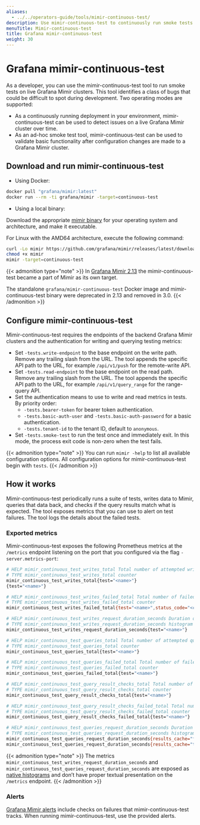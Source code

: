 ```yaml
---
aliases:
  - ../../operators-guide/tools/mimir-continuous-test/
description: Use mimir-continuous-test to continuously run smoke tests on live Grafana Mimir clusters.
menuTitle: Mimir-continuous-test
title: Grafana mimir-continuous-test
weight: 30
---
```


# Grafana mimir-continuous-test

As a developer, you can use the mimir-continuous-test tool to run smoke tests on live Grafana Mimir clusters.
This tool identifies a class of bugs that could be difficult to spot during development.
Two operating modes are supported:

- As a continuously running deployment in your environment, mimir-continuous-test can be used to detect issues on a live Grafana Mimir cluster over time.
- As an ad-hoc smoke test tool, mimir-continuous-test can be used to validate basic functionality after configuration changes are made to a Grafana Mimir cluster.

## Download and run mimir-continuous-test

- Using Docker:

```bash
docker pull "grafana/mimir:latest"
docker run --rm -ti grafana/mimir -target=continuous-test
```

- Using a local binary:

Download the appropriate [mimir binary](https://github.com/grafana/mimir/releases/latest) for your operating system and architecture, and make it executable.

For Linux with the AMD64 architecture, execute the following command:

```bash
curl -Lo mimir https://github.com/grafana/mimir/releases/latest/download/mimir-linux-amd64
chmod +x mimir
mimir -target=continuous-test
```

{{< admonition type="note" >}}
In [Grafana Mimir 2.13](../../../release-notes/v2.13/) the mimir-continuous-test became a part of Mimir as its own target.

The standalone `grafana/mimir-continuous-test` Docker image and mimir-continuous-test binary were deprecated in 2.13 and removed in 3.0.
{{< /admonition >}}

## Configure mimir-continuous-test

Mimir-continuous-test requires the endpoints of the backend Grafana Mimir clusters and the authentication for writing and querying testing metrics:

- Set `-tests.write-endpoint` to the base endpoint on the write path. Remove any trailing slash from the URL. The tool appends the specific API path to the URL, for example `/api/v1/push` for the remote-write API.
- Set `-tests.read-endpoint` to the base endpoint on the read path. Remove any trailing slash from the URL. The tool appends the specific API path to the URL, for example `/api/v1/query_range` for the range-query API.
- Set the authentication means to use to write and read metrics in tests. By priority order:
  - `-tests.bearer-token` for bearer token authentication.
  - `-tests.basic-auth-user` and `-tests.basic-auth-password` for a basic authentication.
  - `-tests.tenant-id` to the tenant ID, default to `anonymous`.
- Set `-tests.smoke-test` to run the test once and immediately exit. In this mode, the process exit code is non-zero when the test fails.

{{< admonition type="note" >}}
You can run `mimir -help` to list all available configuration options. All configuration options for mimir-continuous-test begin with `tests`.
{{< /admonition >}}

## How it works

Mimir-continuous-test periodically runs a suite of tests, writes data to Mimir, queries that data back, and checks if the query results match what is expected.
The tool exposes metrics that you can use to alert on test failures. The tool logs the details about the failed tests.

### Exported metrics

Mimir-continuous-test exposes the following Prometheus metrics at the `/metrics` endpoint listening on the port that you configured via the flag `-server.metrics-port`:

```bash
# HELP mimir_continuous_test_writes_total Total number of attempted write requests.
# TYPE mimir_continuous_test_writes_total counter
mimir_continuous_test_writes_total{test="<name>"}
{test="<name>"}

# HELP mimir_continuous_test_writes_failed_total Total number of failed write requests.
# TYPE mimir_continuous_test_writes_failed_total counter
mimir_continuous_test_writes_failed_total{test="<name>",status_code="<code>"}

# HELP mimir_continuous_test_writes_request_duration_seconds Duration of the requests
# TYPE mimir_continuous_test_writes_request_duration_seconds histogram
mimir_continuous_test_writes_request_duration_seconds{test="<name>"}

# HELP mimir_continuous_test_queries_total Total number of attempted query requests.
# TYPE mimir_continuous_test_queries_total counter
mimir_continuous_test_queries_total{test="<name>"}

# HELP mimir_continuous_test_queries_failed_total Total number of failed query requests.
# TYPE mimir_continuous_test_queries_failed_total counter
mimir_continuous_test_queries_failed_total{test="<name>"}

# HELP mimir_continuous_test_query_result_checks_total Total number of query results checked for correctness.
# TYPE mimir_continuous_test_query_result_checks_total counter
mimir_continuous_test_query_result_checks_total{test="<name>"}

# HELP mimir_continuous_test_query_result_checks_failed_total Total number of query results failed when checking for correctness.
# TYPE mimir_continuous_test_query_result_checks_failed_total counter
mimir_continuous_test_query_result_checks_failed_total{test="<name>"}

# HELP mimir_continuous_test_queries_request_duration_seconds Duration of the requests
# TYPE mimir_continuous_test_queries_request_duration_seconds histogram
mimir_continuous_test_queries_request_duration_seconds{results_cache="false",test="<name>"}
mimir_continuous_test_queries_request_duration_seconds{results_cache="true",test="<name>"}
```

{{< admonition type="note" >}}
The metrics `mimir_continuous_test_writes_request_duration_seconds` and `mimir_continuous_test_queries_request_duration_seconds`
are exposed as [native histograms](../../../send/native-histograms/) and don’t have proper textual presentation on the `/metrics` endpoint.
{{< /admonition >}}

### Alerts

[Grafana Mimir alerts](../../monitor-grafana-mimir/installing-dashboards-and-alerts/) include checks on failures that mimir-continuous-test tracks.
When running mimir-continuous-test, use the provided alerts.

